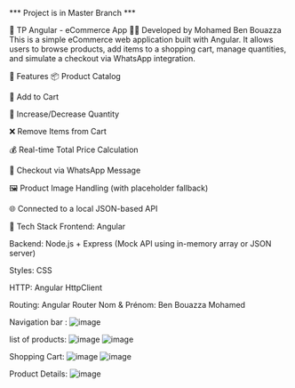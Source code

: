 *** Project is in Master Branch ***

🛒 TP Angular - eCommerce App
👨‍💻 Developed by Mohamed Ben Bouazza
This is a simple eCommerce web application built with Angular. It allows users to browse products, add items to a shopping cart, manage quantities, and simulate a checkout via WhatsApp integration.

🚀 Features
📦 Product Catalog

🛒 Add to Cart

🔢 Increase/Decrease Quantity

❌ Remove Items from Cart

💰 Real-time Total Price Calculation

📲 Checkout via WhatsApp Message

🖼️ Product Image Handling (with placeholder fallback)

🌐 Connected to a local JSON-based API

🧰 Tech Stack
Frontend: Angular

Backend: Node.js + Express (Mock API using in-memory array or JSON server)

Styles: CSS

HTTP: Angular HttpClient

Routing: Angular Router
Nom & Prénom: Ben Bouazza Mohamed

Navigation bar : 
![image](https://github.com/user-attachments/assets/2f1920be-d673-41b3-bcf5-7ccff68ff9d3)



list of products: 
            ![image](https://github.com/user-attachments/assets/2140bb6e-7cba-43f0-afec-7a19a65d2ee0)
![image](https://github.com/user-attachments/assets/f7e1aa23-0fc7-497a-8764-d89e997bc12a)




Shopping Cart: 
            ![image](https://github.com/user-attachments/assets/d313f554-130e-49de-b9d5-cd3c674b1104)
            ![image](https://github.com/user-attachments/assets/2865095e-1a2c-42bd-a561-81e4cb94836d)




Product Details: 
            ![image](https://github.com/user-attachments/assets/d6cbb2f2-e16b-4132-a9cc-46ef09587065)




